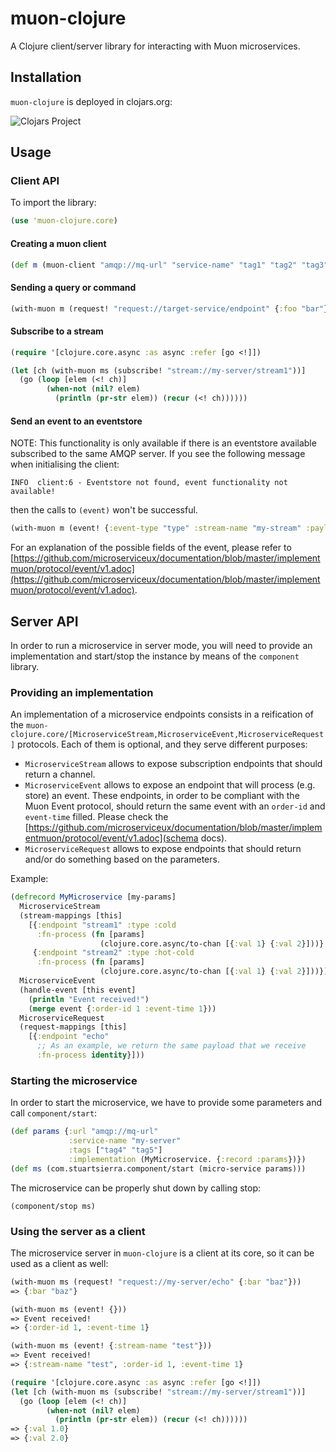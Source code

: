 # muon-clojure

A Clojure client/server library for interacting with Muon microservices.

## Installation

`muon-clojure` is deployed in clojars.org:

![Clojars Project](https://img.shields.io/clojars/v/io.muoncore/muon-clojure.svg)

## Usage

### Client API

To import the library:

```clojure
(use 'muon-clojure.core)
```

#### Creating a muon client

```clojure
(def m (muon-client "amqp://mq-url" "service-name" "tag1" "tag2" "tag3"))
```

#### Sending a query or command

```clojure
(with-muon m (request! "request://target-service/endpoint" {:foo "bar"}))
```

#### Subscribe to a stream

```clojure
(require '[clojure.core.async :as async :refer [go <!]])

(let [ch (with-muon ms (subscribe! "stream://my-server/stream1"))]
  (go (loop [elem (<! ch)]
        (when-not (nil? elem)
          (println (pr-str elem)) (recur (<! ch))))))
```

#### Send an event to an eventstore

NOTE: This functionality is only available if there is an eventstore available subscribed to the same AMQP server. If you see the following message when initialising the client:

```
INFO  client:6 - Eventstore not found, event functionality not available!
```

then the calls to `(event)` won't be successful.

```clojure
(with-muon m (event! {:event-type "type" :stream-name "my-stream" :payload {:my :data}}))
```

For an explanation of the possible fields of the event, please refer to [https://github.com/microserviceux/documentation/blob/master/implementmuon/protocol/event/v1.adoc](https://github.com/microserviceux/documentation/blob/master/implementmuon/protocol/event/v1.adoc).

## Server API

In order to run a microservice in server mode, you will need to provide an implementation and start/stop the instance by means of the `component` library.

### Providing an implementation

An implementation of a microservice endpoints consists in a reification of the `muon-clojure.core/[MicroserviceStream,MicroserviceEvent,MicroserviceRequest]` protocols. Each of them is optional, and they serve different purposes:

* `MicroserviceStream` allows to expose subscription endpoints that should return a channel.
* `MicroserviceEvent` allows to expose an endpoint that will process (e.g. store) an event. These endpoints, in order to be compliant with the Muon Event protocol, should return the same event with an `order-id` and `event-time` filled. Please check the [https://github.com/microserviceux/documentation/blob/master/implementmuon/protocol/event/v1.adoc](schema docs).
* `MicroserviceRequest` allows to expose endpoints that should return and/or do something based on the parameters.

Example:

```clojure
(defrecord MyMicroservice [my-params]
  MicroserviceStream
  (stream-mappings [this]
    [{:endpoint "stream1" :type :cold
      :fn-process (fn [params]
                    (clojure.core.async/to-chan [{:val 1} {:val 2}]))}
     {:endpoint "stream2" :type :hot-cold
      :fn-process (fn [params]
                    (clojure.core.async/to-chan [{:val 1} {:val 2}]))}])
  MicroserviceEvent
  (handle-event [this event]
    (println "Event received!")
    (merge event {:order-id 1 :event-time 1}))
  MicroserviceRequest
  (request-mappings [this]
    [{:endpoint "echo"
      ;; As an example, we return the same payload that we receive
      :fn-process identity}]))
```

### Starting the microservice

In order to start the microservice, we have to provide some parameters and call `component/start`:

```clojure
(def params {:url "amqp://mq-url"
             :service-name "my-server"
             :tags ["tag4" "tag5"]
             :implementation (MyMicroservice. {:record :params})})
(def ms (com.stuartsierra.component/start (micro-service params)))
```

The microservice can be properly shut down by calling stop:

```(component/stop ms)```

### Using the server as a client

The microservice server in `muon-clojure` is a client at its core, so it can be used as a client as well:

```clojure
(with-muon ms (request! "request://my-server/echo" {:bar "baz"}))
=> {:bar "baz"}

(with-muon ms (event! {}))
=> Event received!
=> {:order-id 1, :event-time 1}

(with-muon ms (event! {:stream-name "test"}))
=> Event received!
=> {:stream-name "test", :order-id 1, :event-time 1}

(require '[clojure.core.async :as async :refer [go <!]])
(let [ch (with-muon ms (subscribe! "stream://my-server/stream1"))]
  (go (loop [elem (<! ch)]
        (when-not (nil? elem)
          (println (pr-str elem)) (recur (<! ch))))))
=> {:val 1.0}
=> {:val 2.0}
```

